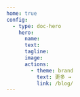```yaml
---
home: true
config:
  - type: doc-hero
    hero:
      name:
      text:
      tagline:
      image:
      actions:
        - theme: brand
          text: 更多 →
          link: /blog/
---
```

